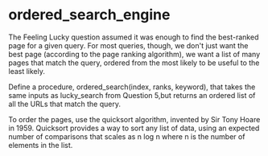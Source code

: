 # ordered_search_engine

The Feeling Lucky question assumed it was enough to find the best-ranked page for a given query. For most queries, though, we don't just want the best page (according to the page ranking algorithm), we want a list of many pages that match the query, ordered from the most likely to be useful to the least likely.

Define a procedure, ordered_search(index, ranks, keyword), that takes the same inputs as lucky_search from Question 5,but returns an ordered list of all the URLs that match the query.

To order the pages, use the quicksort algorithm, invented by Sir Tony Hoare in 1959. Quicksort provides a way to sort any list of data, using an expected number of comparisons that scales as n log n where n is the number of elements in the list.
